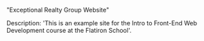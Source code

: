 "Exceptional Realty Group Website"

Description:  'This is an example site for the Intro to Front-End Web Development course at the Flatiron School'.